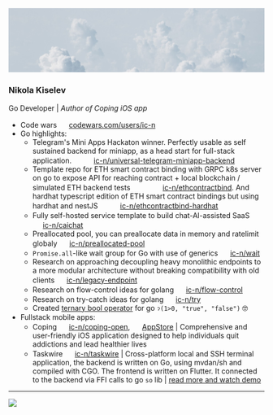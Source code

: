 ![](1696921660905.jpeg)

### Nikola Kiselev

Go Developer | _Author of Coping iOS app_

+ Code wars <img src="https://www.codewars.com/packs/assets/logo.f607a0fb.svg" style="height: 1rem; width: 1rem;"> [codewars.com/users/ic-n](https://www.codewars.com/users/ic-n)
+ Go highlights:
  + Telegram's Mini Apps Hackaton winner. Perfectly usable as self sustained backend for miniapp, as a head start for full-stack application. <img src="https://github.com/ic-n/ic-n/assets/102223773/a73bdf40-9429-49a3-a2d2-1f5ebb06741f" style="height: 1rem; width: 1rem;"> <img src="https://emojis.slackmojis.com/emojis/images/1643514859/8712/github.png" style="height: 1rem; width: 1rem;"> [ic-n/universal-telegram-miniapp-backend](https://github.com/ic-n/universal-telegram-miniapp-backend)
  + Template repo for ETH smart contract binding with GRPC k8s server on go to expose API for reaching contract + local blockchain / simulated ETH backend tests <img src="https://github.com/ic-n/ic-n/assets/102223773/8dd85002-46ad-4c4b-9c63-c201edfe8210" style="height: 1rem; width: 1rem;"> <img src="https://github.com/ic-n/ic-n/assets/102223773/f8065224-a3ee-4985-b329-03a414dde2ac" style="height: 1rem; width: 1rem;"> <img src="https://emojis.slackmojis.com/emojis/images/1643514859/8712/github.png" style="height: 1rem; width: 1rem;"> [ic-n/ethcontractbind](https://github.com/ic-n/ethcontractbind). And hardhat typescript edition of ETH smart contract bindings but using hardhat and nestJS <img src="https://github.com/ic-n/ic-n/assets/102223773/eca64e7b-d664-4bf1-8ca7-5e696a5c3ee5" style="height: 1rem; width: 1rem;">
 <img src="https://emojis.slackmojis.com/emojis/images/1643514859/8712/github.png" style="height: 1rem; width: 1rem;"> [ic-n/ethcontractbind-hardhat](https://github.com/ic-n/ethcontractbind-hardhat)
  + Fully self-hosted service template to build chat-AI-assisted SaaS <img src="https://github.com/ic-n/ic-n/assets/102223773/a47aaca0-9de7-458a-ad48-c986a1bc77a4" style="height: 1rem; width: 1rem;"> <img src="https://emojis.slackmojis.com/emojis/images/1643514859/8712/github.png" style="height: 1rem; width: 1rem;"> [ic-n/caichat](https://github.com/ic-n/caichat)
  + Preallocated pool, you can preallocate data in memory and ratelimit globaly <img src="https://emojis.slackmojis.com/emojis/images/1643514859/8712/github.png" style="height: 1rem; width: 1rem;"> [ic-n/preallocated-pool](https://github.com/ic-n/preallocated-pool)
  + `Promise.all`-like wait group for Go with use of generics <img src="https://emojis.slackmojis.com/emojis/images/1643514859/8712/github.png" style="height: 1rem; width: 1rem;"> [ic-n/wait](https://github.com/ic-n/wait)
  + Research on approaching decoupling heavy monolithic endpoints to a more modular architecture without breaking compatibility with old clients <img src="https://emojis.slackmojis.com/emojis/images/1643514859/8712/github.png" style="height: 1rem; width: 1rem;"> [ic-n/legacy-endpoint](https://github.com/ic-n/legacy-endpoint)
  + Research on flow-control ideas for golang <img src="https://emojis.slackmojis.com/emojis/images/1643514859/8712/github.png" style="height: 1rem; width: 1rem;"> [ic-n/flow-control](https://github.com/ic-n/flow-control)
  + Research on try-catch ideas for golang <img src="https://emojis.slackmojis.com/emojis/images/1643514859/8712/github.png" style="height: 1rem; width: 1rem;"> [ic-n/try](https://github.com/ic-n/try)
  + Created [ternary bool operator](https://gist.github.com/ic-n/a6142b0a172b462f1d7244d8c0e2729d) for go `ॽ(1>0, "true", "false")` 🤓
+ Fullstack mobile apps:
  + Coping <img src="https://emojis.slackmojis.com/emojis/images/1643514859/8712/github.png" style="height: 1rem; width: 1rem;"> [ic-n/coping-open](https://github.com/ic-n/coping-open), <img src="https://emojis.slackmojis.com/emojis/images/1643514478/4620/app-store.png" style="height: 1rem; width: 1rem;"> [AppStore](https://apps.apple.com/rs/app/coping/id6450903073) | Comprehensive and user-friendly iOS application designed to help individuals quit addictions and lead healthier lives
  + Taskwire <img src="https://emojis.slackmojis.com/emojis/images/1643514859/8712/github.png" style="height: 1rem; width: 1rem;"> [ic-n/taskwire](https://github.com/ic-n/taskwire) | Cross-platform local and SSH terminal application, the backend is written on Go, using mvdan/sh and compiled with CGO. The frontend is written on Flutter. It connected to the backend via FFI calls to go `so` lib | [read more and watch demo](https://www.linkedin.com/posts/ic-n_taskwire-2-activity-6967183184304197632-CcPs)

---

[![](https://www.codewars.com/users/ic-n/badges/large)](https://www.codewars.com/users/ic-n)
